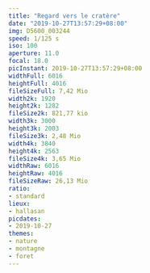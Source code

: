 ```yaml
---
title: "Regard vers le cratère"
date: "2019-10-27T13:57:29+08:00"
img: D5600_003244
speed: 1/125 s
iso: 100
aperture: 11.0
focal: 18.0
picInstant: 2019-10-27T13:57:29+08:00
widthFull: 6016
heightFull: 4016
fileSizeFull: 7,42 Mio
width2k: 1920
height2k: 1282
fileSize2k: 821,77 kio
width3k: 3000
height3k: 2003
fileSize3k: 2,48 Mio
width4k: 3840
height4k: 2563
fileSize4k: 3,65 Mio
widthRaw: 6016
heightRaw: 4016
fileSizeRaw: 26,13 Mio
ratio:
- standard
lieux:
- hallasan
picdates:
- 2019-10-27
themes:
- nature
- montagne
- foret
---
```


